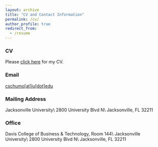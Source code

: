 ```yaml
---
layout: archive
title: "CV and Contact Information"
permalink: /cv/
author_profile: true
redirect_from:
  - /resume
---
```


### CV
Please [click here](https://www.dropbox.com/scl/fi/eh5ihuqqoof0vpei4hz55/Collin-Schumock-CV.pdf?rlkey=cjn61zghgiryxpa981aimwreu&dl=0) for my CV.

### Email
[cschumo[at]ju[dot]edu](mailto:cschumo@ju.edu)

### Mailing Address
Jacksonville University\\
2800 University Blvd N\\
Jacksonville, FL 32211

### Office
Davis College of Business & Technology, Room 144\\
Jacksonville University\\
2800 University Blvd N\\
Jacksonville, FL 32211
